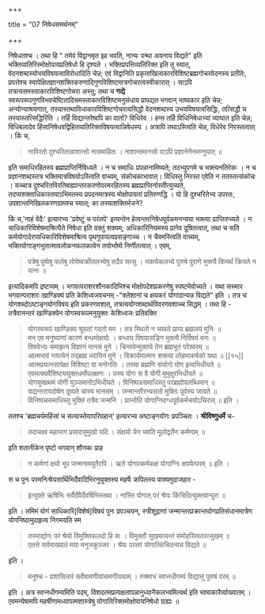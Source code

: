 +++

title = "07 निषेधसमर्थनम्"

+++

निषेधतश्च । तथा हि " तमेवं विद्वानमृत इह भवति, नान्यः पन्था अयनाय विद्यते" इति भक्तिव्यतिरिस्मोक्षोपायप्रतिषेधो हि दृश्यते । भक्तिप्रपत्तिव्यतिरिक्त इति तु स्यात्, वेदनशब्दस्योभयविषयत्वाविरोधादिति चेन्न; एवं विद्वानिति प्रकृताखिलाकारविशिष्टब्रह्मगोचरवेदनस्य प्रतीतेः, प्रपत्तेश्च स्वापेक्षितज्ञानशक्तिकरुणादिगुणविशिष्टमात्रगोचरत्वस्वीकारात् । साऽपि तत्रत्यसमस्ताकारविशिष्टगोचरा अस्तु; तथा च **गद्ये** स्वरूपरूपगुणविभवचेष्टितादिसमस्ताकारविशिष्टमनुसंधाय प्रापद्यत भगवान् भाष्यकार इति चेन्न; अन्योन्याश्रयणात्, तस्यास्तथाविधाकारविशिष्टगोचरत्वसिद्धौ वेदनशब्दस्य उभयविषयत्वसिद्धिः, तत्सिद्धौ च तस्यास्तत्सिद्धिरिति । तर्हि विद्यान्तरेष्वपि का वार्ता? विधिरेव । हन्त तर्हि विधिनिषेधाभ्यां व्याघात इति चेन्न; विधिबलादेव हिंसानिषेधवद्विहितव्यतिरिक्तविषयत्वान्निषेधस्य । अत्रापि तथाऽस्त्विति चेन्न, विधेरेव निरस्तत्वात् । किं च,  

> नाविरतो दुश्चरितान्नाशान्तो नासमाहितः । नाशान्तमानसो वाऽपि प्रज्ञानेनैनमण्नुयात् ॥
 
इति समाधिरहितस्य ब्रह्मप्राप्तिर्निषिध्यते । न च समाधिः प्रपन्नानामिष्यते; तदभ्युपगमे च भक्त्यनतिरेकः । न च प्रज्ञानशब्दस्तत्र भक्तिमात्रविषयोऽस्त्विति वाच्यम्, संकोचकाभावात्। विधिस्तु निरस्त एवेति न ततस्तत्संकोचः । यच्चात्र दुश्चरितविरतिबाह्यान्तरकरणोपरमरहितस्य ब्रह्मप्राप्तिर्नास्तीत्युच्यते, तदप्यशक्ताधिकारतयाऽभिमतस्य प्रपदनमात्रस्य मोक्षोपायतां प्रतिरुणद्धि । यो हि दुश्चरितेभ्य उपरतः, उपशान्तनिखिलकरणग्रामश्च स्यात्; का तस्याशक्तिर्भजने?  

किं च,'नाहं वेदैः' इत्यारभ्य 'प्रवेष्टुं च परंतपे' इत्यन्तेन हेत्वन्तरनिषेधपूर्वकमनन्यया भक्त्या प्राप्तिरुच्यते । न चाधिकारिविशेषमाश्रित्यैते निषेधा इति वक्तुं शक्यम्; अधिकारिनियमस्य प्रागेव दूषितत्वात्, तथा च सति कर्मयोगादेरप्यधिकारिविशेषमाश्रित्य पृथगुपायत्वप्रसङ्गाच्च । न चैवमस्त्विति वाच्यम्, भक्तियोगाङ्गभूतात्मावलोकनफलकत्वेन तयोर्भाष्ये निर्णीतत्वात् । एवम्,  

> पत्रेषु पुष्पेषु फलेषु तोयेष्वक्रीतलभ्येषु सदैव सत्सु । भक्त्येकलभ्ये पुरुषे पुराणे मुक्त्यै किमर्थं क्रियते न यत्नः ॥
 
इत्यादिकमपि द्रष्टव्यम् । भगवत्पराशरशौनकादिभिश्च मोक्षोपदेशप्रकरणेषु स्पष्टमेवोच्यते । यथा सस्मार भगवान्पराशरः खाण्डिक्यं प्रति केशिध्वजवचनम् -"क्लेशानां च क्षयकरं योगादान्यन्न विद्यते" इति । तत्र च योगशब्दोऽष्टाङ्गयोगविषय इति प्रकरणवशात्, तत्रत्ययोगशब्दार्थविवरणवशाच्च सिद्धम् । तथा हि - तत्रैवानन्तरं खाण्डिक्येन योगस्वरूपमनुयुक्तः केशिध्वजः प्रतिवक्ति  
 
> योगस्वरूपं खाण्डिक्य श्रूयतां गदतो मम । तत्र स्थितो न च्यवते प्राप्य ब्रह्मलयं मुनिः ॥    
 मन एव मनुष्याणां कारणं बन्धमोक्षयोः । बन्धाय विषयासङ्गि मुक्त्यै निर्विषयं मनः ॥  
 विषयेभ्यः समाहृत्य विज्ञानं मानसं मुने । चिन्तयेन्मुक्तये तेन ब्रह्मभूतं परेश्वरम् ॥  
 आत्मभावं नयत्येनं तद्ब्रह्म ध्यायिनं मुने । विकार्यमात्मनः शक्त्या लोहमाकर्षको यथा ॥
[[१५]]
 आत्मप्रयत्नसापेक्षा विशिष्टा या मनोगतिः । तस्या ब्रह्मणि संयोगो योग इत्यभिधीयते ॥  
एवमत्क्यवैशिष्ट्ययुक्तधर्मोपलक्षणः । यस्य योगः स वै योगी मुमुक्षुरभिधीयते ॥    
योगयुक्प्रथमं योगी युञ्जमानोऽभिधीयते । विनिष्पन्नसमाधिस्तु परब्रह्मोपलब्धिमान् ॥    
यद्यन्तरायदोषेण दूष्यते चास्य मानसम् । जन्मान्तरैरभ्यसतो मुक्तिः पूर्वस्य जायते ॥    
विनिष्पन्नसमाधिस्तु मुक्तिं तत्रैव जन्मनि । प्राप्नोति योगाग्निदग्धपूर्वकर्मचयोऽचिरात् ॥ इति ।
    
ततश्च 'ब्रह्मचर्यमहिंसां च सत्यास्तेयापरिग्रहान्'  इत्यारभ्य अष्टाङ्गयोगः प्रपञ्चितः । **श्रीविष्णुधर्मे** च-  

> तदाचक्ष्व महाभाग प्रसादसुमुखो यदि । संक्षयो येन भवति मूलोद्वर्तेन कर्मणाम् ॥
  
इति शतानीकेन पृष्टो भगवान् शौनकः प्राह 

> न कर्मणां क्षयो भूप जन्मनामयुतैरपि । ऋते योगात्कर्मकक्षं योगाग्निः क्षपयेत्परम् ॥ इति ।

स च पुनः परमनिःश्रेयसार्थिभिर्देवादिभिरनुयुक्तस्य महर्षेः कपिलस्य वाक्यमुदाजहार -  

> इत्युक्ते ऋषिभिः सर्वैर्देवैर्देवर्षिभिस्तथा । नास्ति योगात् परं श्रेयः किंचिदित्युक्तवान्पुरा ॥

इति । तमिमं योगं साधिकारि[विशेषं]विषयं पुनः प्रपञ्चयन्, स्त्रीशूद्राणां जन्मान्तरप्रक्रान्तयोगप्रतिसंधानमात्रेण योगनिष्ठामुदाहृत्य निगमयति स्म

> तस्माद्योगः परं श्रेयो विमुक्तिफलदो हि सः । विमुक्तौ सुखमत्यन्तं संमोहस्त्वितरत्सुखम् ॥    
एतत्ते सर्वमाख्यातं मया मनुजकुञ्जर । श्रेयः परतरं योगात्किंचिदन्यन्न विद्यते ॥

इति ।

> मनुश्च - प्रशासितारं सर्वेषामणीयांसमणीयसाम् । रुक्माभं स्वप्नधीगम्यं विद्यात्तु पुरुषं परम् ॥

इति । अत्र स्वप्नधीगम्यमिति पदम्, विशदतमप्रत्यक्षतापन्नानुध्यानैकलभ्यमित्यर्थ इति भाष्यकारैर्व्याख्यातम् । एवमन्येषामपि महर्षीणामध्यापत्मशास्त्रेषु योगातिरिक्तमोक्षोपायनिषेधो ग्राह्यः ॥
